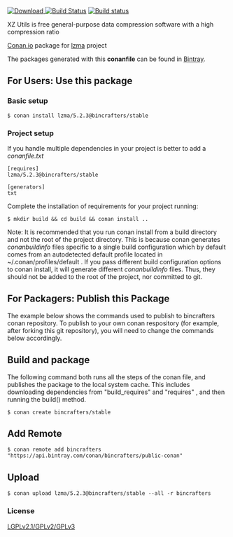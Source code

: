 [ ![Download](https://api.bintray.com/packages/bincrafters/public-conan/lzma%3Abincrafters/images/download.svg?version=5.2.3%3Astable) ](https://bintray.com/bincrafters/public-conan/lzma%3Abincrafters/5.2.3%3Astable/link)
[![Build Status](https://travis-ci.org/SSE4/conan-lzma.svg?branch=testing%2F5.2.3)](https://travis-ci.org/SSE4/conan-lzma)
[![Build status](https://ci.appveyor.com/api/projects/status/liy7gce0098hdrm8/branch/testing/5.2.3?svg=true)](https://ci.appveyor.com/project/SSE4/conan-lzma/branch/testing/5.2.3)

XZ Utils is free general-purpose data compression software with a high compression ratio

[Conan.io](https://conan.io) package for [lzma](https://tukaani.org/xz/) project

The packages generated with this **conanfile** can be found in [Bintray](https://bintray.com/bincrafters/public-conan/lzma%3Abincrafters).

## For Users: Use this package

### Basic setup

    $ conan install lzma/5.2.3@bincrafters/stable

### Project setup

If you handle multiple dependencies in your project is better to add a *conanfile.txt*

    [requires]
    lzma/5.2.3@bincrafters/stable

    [generators]
    txt

Complete the installation of requirements for your project running:

    $ mkdir build && cd build && conan install ..

Note: It is recommended that you run conan install from a build directory and not the root of the project directory.  This is because conan generates *conanbuildinfo* files specific to a single build configuration which by default comes from an autodetected default profile located in ~/.conan/profiles/default .  If you pass different build configuration options to conan install, it will generate different *conanbuildinfo* files.  Thus, they should not be added to the root of the project, nor committed to git.

## For Packagers: Publish this Package

The example below shows the commands used to publish to bincrafters conan repository. To publish to your own conan respository (for example, after forking this git repository), you will need to change the commands below accordingly.

## Build and package

The following command both runs all the steps of the conan file, and publishes the package to the local system cache.  This includes downloading dependencies from "build_requires" and "requires" , and then running the build() method.

    $ conan create bincrafters/stable

## Add Remote

    $ conan remote add bincrafters "https://api.bintray.com/conan/bincrafters/public-conan"

## Upload

    $ conan upload lzma/5.2.3@bincrafters/stable --all -r bincrafters

### License
[LGPLv2.1/GPLv2/GPLv3](https://git.tukaani.org/?p=xz.git;a=blob;f=COPYING;hb=HEAD)
